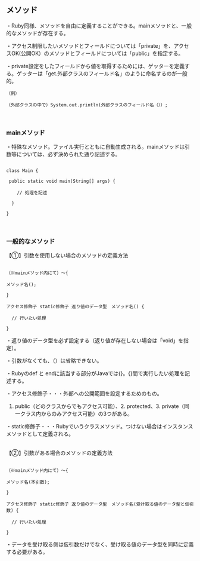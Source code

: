 ## メソッド

・Ruby同様、メソッドを自由に定義することができる。mainメソッドと、一般的なメソッドが存在する。

・アクセス制限したいメソッドとフィールドについては「private」を、アクセスOK(公開OK）のメソッドとフィールドについては「public」を指定する。

・private設定をしたフィールドから値を取得するためには、ゲッターを定義する。ゲッターは「get.外部クラスのフィールド名」のように命名するのが一般的。
```
（例）

（外部クラスの中で）System.out.println(外部クラスのフィールド名（））;
```

</br>

### mainメソッド　

・特殊なメソッド。ファイル実行とともに自動生成される。mainメソッドは引数等については、必ず決められた通り記述する。

```

class Main {
 
 public static void main(String[] args) {

	// 処理を記述

  }

}

```
</br>

### 一般的なメソッド

【①】引数を使用しない場合のメソッドの定義方法

```

（※mainメソッド内にて）〜{ 

メソッド名();

}

アクセス修飾子 static修飾子 返り値のデータ型　メソッド名() {

  // 行いたい処理

}

```

・返り値のデータ型を必ず設定する（返り値が存在しない場合は「void」を指定）。

・引数がなくても、（）は省略できない。

・Rubyのdef と endに該当する部分がJavaでは{}。{}間で実行したい処理を記述する。

・アクセス修飾子・・・外部への公開範囲を設定するためのもの。
1. public（どのクラスからでもアクセス可能）、2. protected、3. private（同一クラス内からのみアクセス可能）の3つがある。

・static修飾子・・・Rubyでいうクラスメソッド。つけない場合はインスタンスメソッドとして定義される。

</br>
【②】引数がある場合のメソッドの定義方法

```

（※mainメソッド内にて）〜{ 

メソッド名(本引数);

}

アクセス修飾子 static修飾子 返り値のデータ型　メソッド名(受け取る値のデータ型と仮引数) {

  // 行いたい処理

}

```

・データを受け取る側は仮引数だけでなく、受け取る値のデータ型を同時に定義する必要がある。
